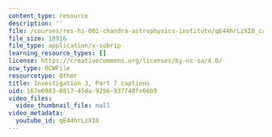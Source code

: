 ```yaml
---
content_type: resource
description: ''
file: /courses/res-hs-001-chandra-astrophysics-institute/qE44hrLzXI0_captions.webvtt
file_size: 18916
file_type: application/x-subrip
learning_resource_types: []
license: https://creativecommons.org/licenses/by-nc-sa/4.0/
ocw_type: OCWFile
resourcetype: Other
title: Investigation 3, Part 7 captions
uid: 167e6983-0817-45da-9256-937748fe66b9
video_files:
  video_thumbnail_file: null
video_metadata:
  youtube_id: qE44hrLzXI0
---
```

